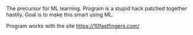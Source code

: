 The precursor for ML learning.
Program is a stupid hack patched together hastily.
Goal is to make this smart using ML.


Program works with the site https://10fastfingers.com/
 